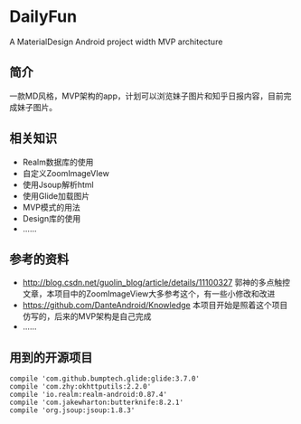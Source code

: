# DailyFun
A MaterialDesign Android project width MVP architecture

## 简介
一款MD风格，MVP架构的app，计划可以浏览妹子图片和知乎日报内容，目前完成妹子图片。
## 相关知识

 - Realm数据库的使用
 - 自定义ZoomImageVIew
 - 使用Jsoup解析html
 - 使用Glide加载图片
 - MVP模式的用法
 - Design库的使用
 - ......

## 参考的资料

 - http://blog.csdn.net/guolin_blog/article/details/11100327
郭神的多点触控文章，本项目中的ZoomImageView大多参考这个，有一些小修改和改进
 - https://github.com/DanteAndroid/Knowledge
 本项目开始是照着这个项目仿写的，后来的MVP架构是自己完成
 - ......

## 用到的开源项目
    compile 'com.github.bumptech.glide:glide:3.7.0'
    compile 'com.zhy:okhttputils:2.2.0'
    compile 'io.realm:realm-android:0.87.4'
    compile 'com.jakewharton:butterknife:8.2.1'
    compile 'org.jsoup:jsoup:1.8.3'
